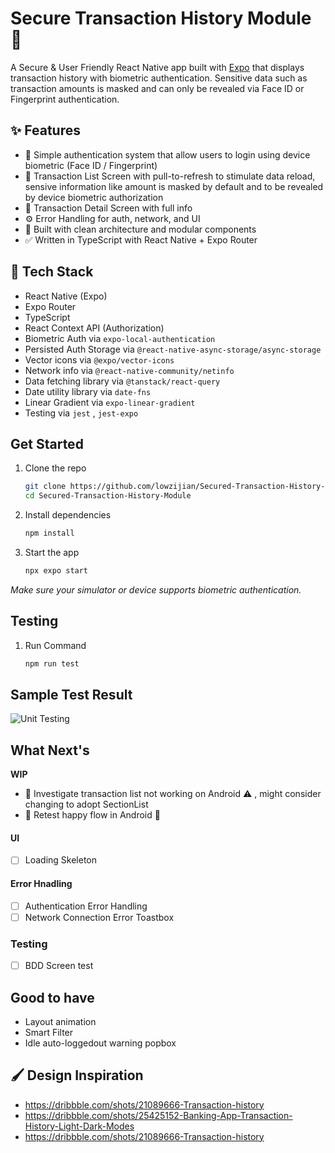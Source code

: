 # Secure Transaction History Module 🔐

A Secure & User Friendly React Native app built with [Expo](https://expo.dev) that displays transaction history with biometric authentication. Sensitive data such as transaction amounts is masked and can only be revealed via Face ID or Fingerprint authentication.

## ✨ Features
- 🔐 Simple authentication system that allow users to login using device biometric (Face ID / Fingerprint)
- 📄 Transaction List Screen with pull-to-refresh to stimulate data reload, sensive information like amount is masked by default and to be revealed by device biometric authorization
- 📌 Transaction Detail Screen with full info
- ⚙️ Error Handling for auth, network, and UI
- 💅 Built with clean architecture and modular components
- ✅ Written in TypeScript with React Native + Expo Router

## 🧱 Tech Stack
- React Native (Expo)
- Expo Router
- TypeScript
- React Context API (Authorization)
- Biometric Auth via `expo-local-authentication`
- Persisted Auth Storage via `@react-native-async-storage/async-storage`
- Vector icons via `@expo/vector-icons`
- Network info via `@react-native-community/netinfo`
- Data fetching library via `@tanstack/react-query`
- Date utility library via `date-fns`
- Linear Gradient via `expo-linear-gradient`
- Testing via `jest` , `jest-expo`

## 

## Get Started

1. Clone the repo

   ``` bash
   git clone https://github.com/lowzijian/Secured-Transaction-History-Module.git
   cd Secured-Transaction-History-Module
   ```

2. Install dependencies

   ```bash
   npm install
   ```

3. Start the app

   ```bash
   npx expo start
   ```
_Make sure your simulator or device supports biometric authentication._


## Testing

1. Run Command

   ```bash
   npm run test
   ```

## Sample Test Result

![Unit Testing](https://github.com/user-attachments/assets/2151ebba-350d-4b67-ba6e-16da25bbc3aa)



## What Next's

 **WIP**
- 👷 Investigate transaction list not working on Android ⚠️ , might consider changing to adopt SectionList
- 👷 Retest happy flow in Android 🤖

#### UI
- [ ] Loading Skeleton

#### Error Hnadling
- [ ] Authentication Error Handling
- [ ] Network Connection Error Toastbox

### Testing 
- [ ] BDD Screen test


## Good to have
- Layout animation
- Smart Filter
- Idle auto-loggedout warning popbox
  



## 🖌️ Design Inspiration
- https://dribbble.com/shots/21089666-Transaction-history
- https://dribbble.com/shots/25425152-Banking-App-Transaction-History-Light-Dark-Modes
- https://dribbble.com/shots/21089666-Transaction-history
